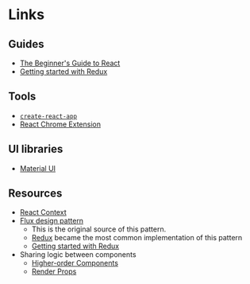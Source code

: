 # Links


## Guides

* [The Beginner's Guide to React](https://egghead.io/courses/the-beginner-s-guide-to-react)
* [Getting started with Redux](https://egghead.io/courses/getting-started-with-redux)


## Tools

* [`create-react-app`](https://github.com/facebook/create-react-app)
* [React Chrome Extension](https://chrome.google.com/webstore/detail/react-developer-tools/fmkadmapgofadopljbjfkapdkoienihi?hl=en)


## UI libraries

* [Material UI](https://material-ui.com/)


## Resources

* [React Context](https://reactjs.org/docs/context.html)
* [Flux design pattern](https://facebook.github.io/flux/docs/in-depth-overview.html)
    * This is the original source of this pattern.
    * [Redux](https://redux.js.org/) became the most common implementation of this pattern
    * [Getting started with Redux](https://egghead.io/courses/getting-started-with-redux)
* Sharing logic between components
    * [Higher-order Components](https://reactjs.org/docs/higher-order-components.html)
    * [Render Props](https://reactjs.org/docs/render-props.html)
